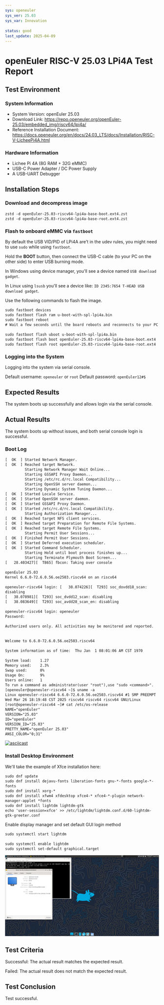 ```yaml
---
sys: openeuler
sys_ver: 25.03
sys_var: Innovation

status: good
last_update: 2025-04-09
---
```


# openEuler RISC-V 25.03 LPi4A Test Report

## Test Environment

### System Information

- System Version: openEuler 25.03
- Download Link: https://repo.openeuler.org/openEuler-25.03/embedded_img/riscv64/lpi4a/
- Reference Installation Document: https://docs.openeuler.org/en/docs/24.03_LTS/docs/Installation/RISC-V-LicheePi4A.html

### Hardware Information

- Lichee Pi 4A (8G RAM + 32G eMMC)
- USB-C Power Adapter / DC Power Supply
- A USB-UART Debugger

## Installation Steps

### Download and decompress image

```shell
zstd -d openEuler-25.03-riscv64-lpi4a-base-boot.ext4.zst
zstd -d openEuler-25.03-riscv64-lpi4a-base-root.ext4.zst
```

### Flash to onboard eMMC via `fastboot`

By default the USB VID/PID of LPi4A are't in the udev rules, you might need to use `sudo` while using `fastboot`.

Hold the **BOOT** button, then connect the USB-C cable (to your PC on the other side) to enter USB burning mode.

In Windows using device manager, you'll see a device named `USB download gadget`.

In Linux using `lsusb` you'll see a device like: `ID 2345:7654 T-HEAD USB download gadget`.

Use the following commands to flash the image.

```shell
sudo fastboot devices
sudo fastboot flash ram u-boot-with-spl-lpi4a.bin
sudo fastboot reboot
# Wait a few seconds until the board reboots and reconnects to your PC

sudo fastboot flash uboot u-boot-with-spl-lpi4a.bin
sudo fastboot flash boot openEuler-25.03-riscv64-lpi4a-base-boot.ext4
sudo fastboot flash root openEuler-25.03-riscv64-lpi4a-base-root.ext4
```

### Logging into the System

Logging into the system via serial console.

Default username: `openeuler` or `root`
Default password: `openEuler12#$`

## Expected Results

The system boots up successfully and allows login via the serial console.

## Actual Results

The system boots up without issues, and both serial console login is successful.

### Boot Log

```log
[  OK  ] Started Network Manager.
[  OK  ] Reached target Network.
         Starting Network Manager Wait Online...
         Starting GSSAPI Proxy Daemon...
         Starting /etc/rc.d/rc.local Compatibility...
         Starting OpenSSH server daemon...
         Starting Dynamic System Tuning Daemon...
[  OK  ] Started Locale Service.
[  OK  ] Started OpenSSH server daemon.
[  OK  ] Started GSSAPI Proxy Daemon.
[  OK  ] Started /etc/rc.d/rc.local Compatibility.
         Starting Authorization Manager...
[  OK  ] Reached target NFS client services.
[  OK  ] Reached target Preparation for Remote File Systems.
[  OK  ] Reached target Remote File Systems.
         Starting Permit User Sessions...
[  OK  ] Finished Permit User Sessions.
[  OK  ] Started Deferred execution scheduler.
[  OK  ] Started Command Scheduler.
         Starting Hold until boot process finishes up...
         Starting Terminate Plymouth Boot Screen...
[   28.403427][  T865] fbcon: Taking over console

openEuler 25.03
Kernel 6.6.0-72.6.0.56.oe2503.riscv64 on an riscv64

openeuler-riscv64 login: [   38.074226][  T293] soc_dovdd18_scan: disabling
[   38.078981][  T293] soc_dvdd12_scan: disabling
[   38.083649][  T293] soc_avdd28_scan_en: disabling

openeuler-riscv64 login: openeuler
Password:

Authorized users only. All activities may be monitored and reported.


Welcome to 6.6.0-72.6.0.56.oe2503.riscv64

System information as of time:  Thu Jan  1 08:01:06 AM CST 1970

System load:    1.27
Memory used:    2.3%
Swap used:      0%
Usage On:       9%
Users online:   1
To run a command as administrator(user "root"),use "sudo <command>".
[openeuler@openeuler-riscv64 ~]$ uname -a
Linux openeuler-riscv64 6.6.0-72.6.0.56.oe2503.riscv64 #1 SMP PREEMPT Wed Mar 26 18:19:48 CST 2025 riscv64 riscv64 riscv64 GNU/Linux
[root@openeuler-riscv64 ~]# cat /etc/os-release
NAME="openEuler"
VERSION="25.03"
ID="openEuler"
VERSION_ID="25.03"
PRETTY_NAME="openEuler 25.03"
ANSI_COLOR="0;31"
```

[![asciicast](https://asciinema.org/a/Nn4LhNaZh1dkBpYnvgF6rD3La.svg)](https://asciinema.org/a/Nn4LhNaZh1dkBpYnvgF6rD3La)

### Install Desktop Environment

We'll take the example of Xfce installation here:

```
sudo dnf update
sudo dnf install dejavu-fonts liberation-fonts gnu-*-fonts google-*-fonts
sudo dnf install xorg-*
sudo dnf install xfwm4 xfdesktop xfce4-* xfce4-*-plugin network-manager-applet *fonts
sudo dnf install lightdm lightdm-gtk
echo 'user-session=xfce' >> /etc/lightdm/lightdm.conf.d/60-lightdm-gtk-greeter.conf
```

Enable display manager and set default GUI login method

```
sudo systemctl start lightdm

sudo systemctl enable lightdm
sudo systemctl set-default graphical.target
```

![xfce](xfce.jpg)

## Test Criteria

Successful: The actual result matches the expected result.

Failed: The actual result does not match the expected result.

## Test Conclusion

Test successful.

